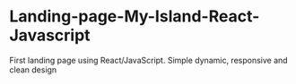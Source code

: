 # Landing-page-My-Island-React-Javascript
First landing page using React/JavaScript. Simple dynamic, responsive and clean design
